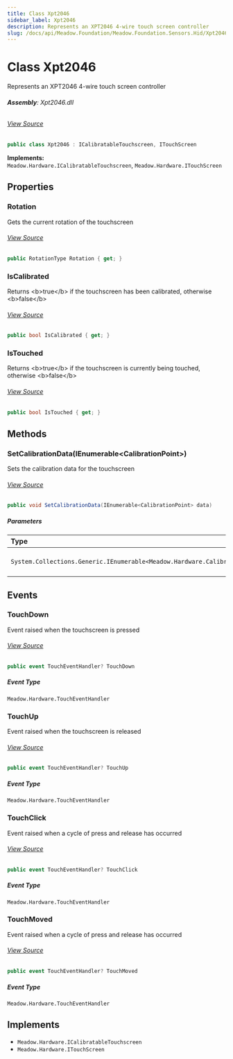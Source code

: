 ```yaml
---
title: Class Xpt2046
sidebar_label: Xpt2046
description: Represents an XPT2046 4-wire touch screen controller
slug: /docs/api/Meadow.Foundation/Meadow.Foundation.Sensors.Hid/Xpt2046
---
```

# Class Xpt2046
Represents an XPT2046 4-wire touch screen controller

###### **Assembly**: Xpt2046.dll
###### [View Source](https://github.com/WildernessLabs/Meadow.Foundation.git/blob/develop/Source/Meadow.Foundation.Peripherals/Sensors.Hid.Xpt2046/Driver/Xpt2046.Enums.cs#L5)
```csharp title="Declaration"
public class Xpt2046 : ICalibratableTouchscreen, ITouchScreen
```
**Implements:**  
`Meadow.Hardware.ICalibratableTouchscreen`, `Meadow.Hardware.ITouchScreen`

## Properties
### Rotation
Gets the current rotation of the touchscreen
###### [View Source](https://github.com/WildernessLabs/Meadow.Foundation.git/blob/develop/Source/Meadow.Foundation.Peripherals/Sensors.Hid.Xpt2046/Driver/Xpt2046.cs#L38)
```csharp title="Declaration"
public RotationType Rotation { get; }
```
### IsCalibrated
Returns &lt;b&gt;true&lt;/b&gt; if the touchscreen has been calibrated, otherwise &lt;b&gt;false&lt;/b&gt;
###### [View Source](https://github.com/WildernessLabs/Meadow.Foundation.git/blob/develop/Source/Meadow.Foundation.Peripherals/Sensors.Hid.Xpt2046/Driver/Xpt2046.cs#L40)
```csharp title="Declaration"
public bool IsCalibrated { get; }
```
### IsTouched
Returns &lt;b&gt;true&lt;/b&gt; if the touchscreen is currently being touched, otherwise &lt;b&gt;false&lt;/b&gt;
###### [View Source](https://github.com/WildernessLabs/Meadow.Foundation.git/blob/develop/Source/Meadow.Foundation.Peripherals/Sensors.Hid.Xpt2046/Driver/Xpt2046.cs#L43)
```csharp title="Declaration"
public bool IsTouched { get; }
```
## Methods
### SetCalibrationData(IEnumerable&lt;CalibrationPoint&gt;)
Sets the calibration data for the touchscreen
###### [View Source](https://github.com/WildernessLabs/Meadow.Foundation.git/blob/develop/Source/Meadow.Foundation.Peripherals/Sensors.Hid.Xpt2046/Driver/Xpt2046.cs#L212)
```csharp title="Declaration"
public void SetCalibrationData(IEnumerable<CalibrationPoint> data)
```

##### Parameters

| Type | Name | Description |
|:--- |:--- |:--- |
| `System.Collections.Generic.IEnumerable<Meadow.Hardware.CalibrationPoint>` | *data* | The calibration point |

## Events
### TouchDown
Event raised when the touchscreen is pressed
###### [View Source](https://github.com/WildernessLabs/Meadow.Foundation.git/blob/develop/Source/Meadow.Foundation.Peripherals/Sensors.Hid.Xpt2046/Driver/Xpt2046.cs#L17)
```csharp title="Declaration"
public event TouchEventHandler? TouchDown
```
##### Event Type
`Meadow.Hardware.TouchEventHandler`
### TouchUp
Event raised when the touchscreen is released
###### [View Source](https://github.com/WildernessLabs/Meadow.Foundation.git/blob/develop/Source/Meadow.Foundation.Peripherals/Sensors.Hid.Xpt2046/Driver/Xpt2046.cs#L19)
```csharp title="Declaration"
public event TouchEventHandler? TouchUp
```
##### Event Type
`Meadow.Hardware.TouchEventHandler`
### TouchClick
Event raised when a cycle of press and release has occurred
###### [View Source](https://github.com/WildernessLabs/Meadow.Foundation.git/blob/develop/Source/Meadow.Foundation.Peripherals/Sensors.Hid.Xpt2046/Driver/Xpt2046.cs#L21)
```csharp title="Declaration"
public event TouchEventHandler? TouchClick
```
##### Event Type
`Meadow.Hardware.TouchEventHandler`
### TouchMoved
Event raised when a cycle of press and release has occurred
###### [View Source](https://github.com/WildernessLabs/Meadow.Foundation.git/blob/develop/Source/Meadow.Foundation.Peripherals/Sensors.Hid.Xpt2046/Driver/Xpt2046.cs#L23)
```csharp title="Declaration"
public event TouchEventHandler? TouchMoved
```
##### Event Type
`Meadow.Hardware.TouchEventHandler`

## Implements

* `Meadow.Hardware.ICalibratableTouchscreen`
* `Meadow.Hardware.ITouchScreen`
